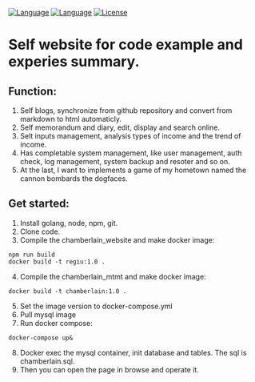 [![Language](https://img.shields.io/badge/language-go-blue.svg)](README.md)
[![Language](https://img.shields.io/badge/language-vue-blue.svg)](README.md)
[![License](https://img.shields.io/badge/license-Apache2.0-brightgreen.svg)](LICENSE)

# Self website for code example and experies summary.

## Function:
1. Self blogs, synchronize from github repository and convert from markdown to html automaticly.
2. Self memorandum and diary, edit, display and search online.
3. Selt inputs management, analysis types of income and the trend of income.
4. Has completable system management, like user management, auth check, log management, system backup and resoter and so on.
5. At the last, I want to implements a game of my hometown named the cannon bombards the dogfaces.

## Get started:
1. Install golang, node, npm, git.
2. Clone code.
3. Compile the chamberlain_website and make docker image:
```shell
npm run build
docker build -t regiu:1.0 .
```
4. Compile the chamberlain_mtmt and make docker image:
```shell
docker build -t chamberlain:1.0 .
```
5. Set the image version to docker-compose.yml
6. Pull mysql image
7. Run docker compose:
```shell
docker-compose up&
```
8. Docker exec the mysql container, init database and tables. The sql is chamberlain.sql.
9. Then you can open the page in browse and operate it.